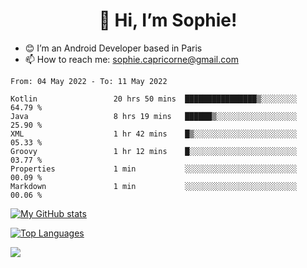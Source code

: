 <h1 align="center"> 👋 Hi, I’m Sophie! </h1>  

- 😊 I’m an Android Developer based in Paris
- 📫 How to reach me: sophie.capricorne@gmail.com


<!--START_SECTION:waka-->

```text
From: 04 May 2022 - To: 11 May 2022

Kotlin                 20 hrs 50 mins  ████████████████▒░░░░░░░░   64.79 %
Java                   8 hrs 19 mins   ██████▒░░░░░░░░░░░░░░░░░░   25.90 %
XML                    1 hr 42 mins    █▒░░░░░░░░░░░░░░░░░░░░░░░   05.33 %
Groovy                 1 hr 12 mins    █░░░░░░░░░░░░░░░░░░░░░░░░   03.77 %
Properties             1 min           ░░░░░░░░░░░░░░░░░░░░░░░░░   00.09 %
Markdown               1 min           ░░░░░░░░░░░░░░░░░░░░░░░░░   00.06 %
```

<!--END_SECTION:waka-->

[![My GitHub stats](https://github-readme-stats.vercel.app/api?username=sophicapri&show_icons=true&theme=buefy)](https://github.com/anuraghazra/github-readme-stats)

[![Top Languages](https://github-readme-stats.vercel.app/api/top-langs/?username=sophicapri&langs_count=2&layout=compact)](https://github.com/anuraghazra/github-readme-stats)

![](https://github-readme-streak-stats.herokuapp.com/?user=sophicapri)
